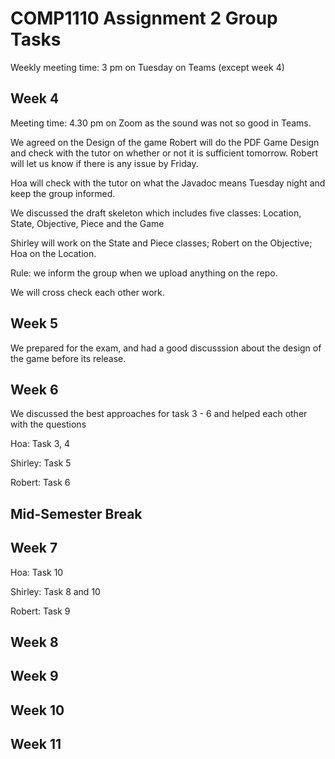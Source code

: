 # COMP1110 Assignment 2 Group Tasks

Weekly meeting time: 3 pm on Tuesday on Teams (except week 4)


## Week 4
Meeting time: 4.30 pm on Zoom as the sound was not so good in Teams. 

We agreed on the Design of the game 
Robert will do the PDF Game Design and check with the tutor on whether or not it is sufficient tomorrow. Robert will let us know if there is any issue by Friday.  

Hoa will check with the tutor on what the Javadoc means Tuesday night and keep the group informed. 

We discussed the draft skeleton which includes five classes: Location, State, Objective, Piece and the Game 


Shirley will work on the State and Piece classes; Robert on the Objective; Hoa on the Location. 

Rule: 
we inform the group when we upload anything on the repo. 

We will cross check each other work. 

## Week 5

We prepared for the exam, and had a good discusssion about the design of the game before its release.

## Week 6

We discussed the best approaches for task 3 - 6 and helped each other with the questions

Hoa: Task 3, 4

Shirley: Task 5

Robert: Task 6

## Mid-Semester Break

## Week 7

Hoa: Task 10

Shirley: Task 8 and 10

Robert: Task 9

## Week 8

## Week 9

## Week 10

## Week 11
